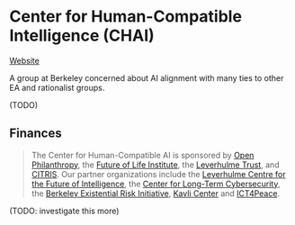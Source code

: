 # Center for Human-Compatible Intelligence (CHAI)

[Website](https://humancompatible.ai/)

A group at Berkeley concerned about AI alignment with many ties to other EA and rationalist groups.

(TODO)

## Finances

>The Center for Human-Compatible AI is sponsored by [Open Philanthropy](http://www.openphilanthropy.org), the [Future of Life Institute](http://futureoflife.org/), the [Leverhulme Trust](https://www.leverhulme.ac.uk/), and [CITRIS](http://citris-uc.org). Our partner organizations include the [Leverhulme Centre for the Future of Intelligence](http://lcfi.ac.uk/), the [Center for Long-Term Cybersecurity](https://cltc.berkeley.edu/), the [Berkeley Existential Risk Initiative](http://existence.org/), [Kavli Center](https://kcesp.ac.uk/) and [ICT4Peace](https://ict4peace.org/activities/).

(TODO: investigate this more)

